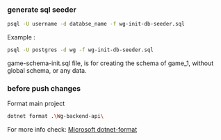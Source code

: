 ### generate sql seeder

```bash
psql -U username -d databse_name -f wg-init-db-seeder.sql
```
Example :
```bash
psql -U postgres -d wg -f wg-init-db-seeder.sql
```
game-schema-init.sql file, is for creating the schema of game_1, without global schema, or any data.

### before push changes

Format main project
```bash
dotnet format .\Wg-backend-api\
```
For more info check: [Microsoft dotnet-format](https://learn.microsoft.com/en-us/dotnet/core/tools/dotnet-format)
